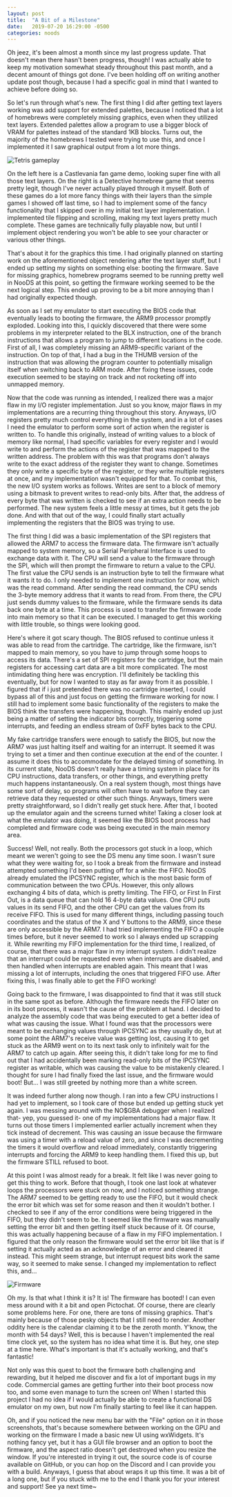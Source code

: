 ```yaml
---
layout: post
title:  "A Bit of a Milestone"
date:   2019-07-20 16:29:00 -0500
categories: noods
---
```


Oh jeez, it's been almost a month since my last progress update. That doesn't mean there hasn't been progress, though! I was actually able to keep my motivation somewhat steady throughout this past month, and a decent amount of things got done. I've been holding off on writing another update post though, because I had a specific goal in mind that I wanted to achieve before doing so.

So let's run through what's new. The first thing I did after getting text layers working was add support for extended palettes, because I noticed that a lot of homebrews were completely missing graphics, even when they utilized text layers. Extended palettes allow a program to use a bigger block of VRAM for palettes instead of the standard 1KB blocks. Turns out, the majority of the homebrews I tested were trying to use this, and once I implemented it I saw graphical output from a lot more things.

![Tetris gameplay](/images/blog/2019-07-20/1.png)

On the left here is a Castlevania fan game demo, looking super fine with all those text layers. On the right is a Detective homebrew game that seems pretty legit, though I've never actually played through it myself. Both of these games do a lot more fancy things with their layers than the simple games I showed off last time, so I had to implement some of the fancy functionality that I skipped over in my initial text layer implementation. I implemented tile flipping and scrolling, making my text layers pretty much complete. These games are technically fully playable now, but until I implement object rendering you won't be able to see your character or various other things.

That's about it for the graphics this time. I had originally planned on starting work on the aforementioned object rendering after the text layer stuff, but I ended up setting my sights on something else: booting the firmware. Save for missing graphics, homebrew programs seemed to be running pretty well in NooDS at this point, so getting the firmware working seemed to be the next logical step. This ended up proving to be a bit more annoying than I had originally expected though.

As soon as I set my emulator to start executing the BIOS code that eventually leads to booting the firmware, the ARM9 processor promptly exploded. Looking into this, I quickly discovered that there were some problems in my interpreter related to the BLX instruction, one of the branch instructions that allows a program to jump to different locations in the code. First of all, I was completely missing an ARM9-specific variant of the instruction. On top of that, I had a bug in the THUMB version of the instruction that was allowing the program counter to potentially misalign itself when switching back to ARM mode. After fixing these issues, code execution seemed to be staying on track and not rocketing off into unmapped memory.

Now that the code was running as intended, I realized there was a major flaw in my I/O register implementation. Just so you know, major flaws in my implementations are a recurring thing throughout this story. Anyways, I/O registers pretty much control everything in the system, and in a lot of cases I need the emulator to perform some sort of action when the register is written to. To handle this originally, instead of writing values to a block of memory like normal, I had specific variables for every register and I would write to and perform the actions of the register that was mapped to the written address. The problem with this was that programs don't always write to the exact address of the register they want to change. Sometimes they only write a specific byte of the register, or they write multiple registers at once, and my implementation wasn't equipped for that. To combat this, the new I/O system works as follows. Writes are sent to a block of memory using a bitmask to prevent writes to read-only bits. After that, the address of every byte that was written is checked to see if an extra action needs to be performed. The new system feels a little messy at times, but it gets the job done. And with that out of the way, I could finally start actually implementing the registers that the BIOS was trying to use.

The first thing I did was a basic implementation of the SPI registers that allowed the ARM7 to access the firmware data. The firmware isn't actually mapped to system memory, so a Serial Peripheral Interface is used to exchange data with it. The CPU will send a value to the firmware through the SPI, which will then prompt the firmware to return a value to the CPU. The first value the CPU sends is an instruction byte to tell the firmware what it wants it to do. I only needed to implement one instruction for now, which was the read command. After sending the read command, the CPU sends the 3-byte memory address that it wants to read from. From there, the CPU just sends dummy values to the firmware, while the firmware sends its data back one byte at a time. This process is used to transfer the firmware code into main memory so that it can be executed. I managed to get this working with little trouble, so things were looking good.

Here's where it got scary though. The BIOS refused to continue unless it was able to read from the cartridge. The cartridge, like the firmware, isn't mapped to main memory, so you have to jump through some hoops to access its data. There's a set of SPI registers for the cartridge, but the main registers for accessing cart data are a bit more complicated. The most intimidating thing here was encryption. I'll definitely be tackling this eventually, but for now I wanted to stay as far away from it as possible. I figured that if i just pretended there was no cartridge inserted, I could bypass all of this and just focus on getting the firmware working for now. I still had to implement some basic functionality of the registers to make the BIOS think the transfers were happening, though. This mainly ended up just being a matter of setting the indicator bits correctly, triggering some interrupts, and feeding an endless stream of 0xFF bytes back to the CPU.

My fake cartridge transfers were enough to satisfy the BIOS, but now the ARM7 was just halting itself and waiting for an interrupt. It seemed it was trying to set a timer and then continue execution at the end of the counter. I assume it does this to accommodate for the delayed timing of something. In its current state, NooDS doesn't really have a timing system in place for its CPU instructions, data transfers, or other things, and everything pretty much happens instantaneously. On a real system though, most things have some sort of delay, so programs will often have to wait before they can retrieve data they requested or other such things. Anyways, timers were pretty straightforward, so I didn't really get stuck here. After that, I booted up the emulator again and the screens turned white! Taking a closer look at what the emulator was doing, it seemed like the BIOS boot process had completed and firmware code was being executed in the main memory area.

Success! Well, not really. Both the processors got stuck in a loop, which meant we weren't going to see the DS menu any time soon. I wasn't sure what they were waiting for, so I took a break from the firmware and instead attempted something I'd been putting off for a while: the FIFO. NooDS already emulated the IPCSYNC register, which is the most basic form of communication between the two CPUs. However, this only allows exchanging 4 bits of data, which is pretty limiting. The FIFO, or First In First Out, is a data queue that can hold 16 4-byte data values. One CPU puts values in its send FIFO, and the other CPU can get the values from its receive FIFO. This is used for many different things, including passing touch coordinates and the status of the X and Y buttons to the ARM9, since these are only accessible by the ARM7. I had tried implementing the FIFO a couple times before, but it never seemed to work so I always ended up scrapping it. While rewriting my FIFO implementation for the third time, I realized, of course, that there was a major flaw in my interrupt system. I didn't realize that an interrupt could be requested even when interrupts are disabled, and then handled when interrupts are enabled again. This meant that I was missing a lot of interrupts, including the ones that triggered FIFO use. After fixing this, I was finally able to get the FIFO working!

Going back to the firmware, I was disappointed to find that it was still stuck in the same spot as before. Although the firmware needs the FIFO later on in its boot process, it wasn't the cause of the problem at hand. I decided to analyze the assembly code that was being executed to get a better idea of what was causing the issue. What I found was that the processors were meant to be exchanging values through IPCSYNC as they usually do, but at some point the ARM7's receive value was getting lost, causing it to get stuck as the ARM9 went on to its next task only to infinitely wait for the ARM7 to catch up again. After seeing this, it didn't take long for me to find out that I had accidentally been marking read-only bits of the IPCSYNC register as writable, which was causing the value to be mistakenly cleared. I thought for sure I had finally fixed the last issue, and the firmware would boot! But... I was still greeted by nothing more than a white screen.

It was indeed further along now though. I ran into a few CPU instructions I had yet to implement, so I took care of those but ended up getting stuck yet again. I was messing around with the NO$GBA debugger when I realized that- yep, you guessed it- one of my implementations had a major flaw. It turns out those timers I implemented earlier actually increment when they tick instead of decrement. This was causing an issue because the firmware was using a timer with a reload value of zero, and since I was decrementing the timers it would overflow and reload immediately, constantly triggering interrupts and forcing the ARM9 to keep handling them. I fixed this up, but the firmware STILL refused to boot.

At this point I was almost ready for a break. It felt like I was never going to get this thing to work. Before that though, I took one last look at whatever loops the processors were stuck on now, and I noticed something strange. The ARM7 seemed to be getting ready to use the FIFO, but it would check the error bit which was set for some reason and then it wouldn't bother. I checked to see if any of the error conditions were being triggered in the FIFO, but they didn't seem to be. It seemed like the firmware was manually setting the error bit and then getting itself stuck because of it. Of course, this was actually happening because of a flaw in my FIFO implementation. I figured that the only reason the firmware would set the error bit like that is if setting it actually acted as an acknowledge of an error and cleared it instead. This might seem strange, but interrupt request bits work the same way, so it seemed to make sense. I changed my implementation to reflect this, and...

![Firmware](/images/blog/2019-07-20/2.png)

Oh my. Is that what I think it is? It is! The firmware has booted! I can even mess around with it a bit and open Pictochat. Of course, there are clearly some problems here. For one, there are tons of missing graphics. That's mainly because of those pesky objects that I still need to render. Another oddity here is the calendar claiming it to be the zeroth month. Y'know, the month with 54 days? Well, this is because I haven't implemented the real time clock yet, so the system has no idea what time it is. But hey, one step at a time here. What's important is that it's actually working, and that's fantastic!

Not only was this quest to boot the firmware both challenging and rewarding, but it helped me discover and fix a lot of important bugs in my code. Commercial games are getting further into their boot process now too, and some even manage to turn the screen on! When I started this project I had no idea if I would actually be able to create a functional DS emulator on my own, but now I'm finally starting to feel like it can happen.

Oh, and if you noticed the new menu bar with the "File" option on it in those screenshots, that's because somewhere between working on the GPU and working on the firmware I made a basic new UI using wxWidgets. It's nothing fancy yet, but it has a GUI file browser and an option to boot the firmware, and the aspect ratio doesn't get destroyed when you resize the window. If you're interested in trying it out, the source code is of course available on GitHub, or you can hop on the Discord and I can provide you with a build. Anyways, I guess that about wraps it up this time. It was a bit of a long one, but if you stuck with me to the end I thank you for your interest and support! See ya next time~
